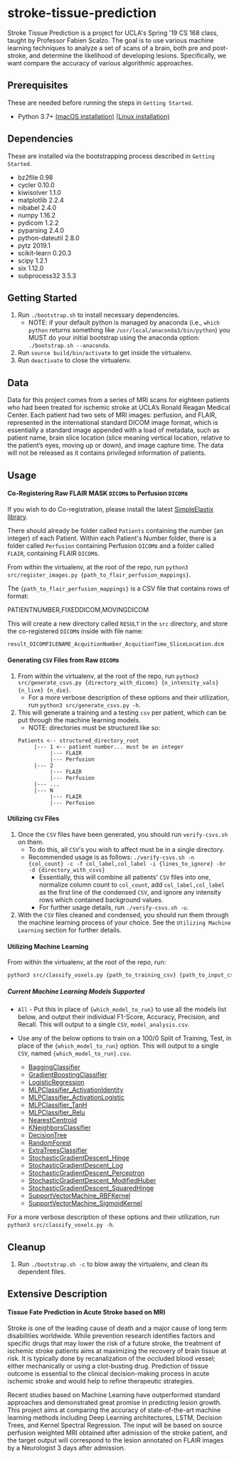 stroke-tissue-prediction
===========================

Stroke Tissue Prediction is a project for UCLA's Spring '19 CS 168 class, taught by Professor Fabien Scalzo. The goal is to use various machine learning techniques to analyze a set of scans of a brain, both pre and post-stroke, and determine the likelihood of developing lesions. Specifically, we want compare the accuracy of various algorithmic approaches.

## Prerequisites

These are needed before running the steps in `Getting Started`.

   - Python 3.7+ [(macOS installation)](https://docs.python-guide.org/starting/install3/osx/) [(Linux installation)](https://docs.python-guide.org/starting/install3/linux/)

## Dependencies

These are installed via the bootstrapping process described in `Getting Started`.

- bz2file 0.98
- cycler 0.10.0
- kiwisolver 1.1.0
- matplotlib 2.2.4
- nibabel 2.4.0
- numpy 1.16.2
- pydicom 1.2.2
- pyparsing 2.4.0
- python-dateutil 2.8.0
- pytz 2019.1
- scikit-learn 0.20.3
- scipy 1.2.1
- six 1.12.0
- subprocess32 3.5.3

## Getting Started

1. Run `./bootstrap.sh` to install necessary dependencies.
   - NOTE: if your default python is managed by anaconda (i.e., `which python` returns something like `/usr/local/anaconda3/bin/python`) you MUST do your initial bootstrap using the anaconda option: `./bootstrap.sh --anaconda`.
2. Run `source build/bin/activate` to get inside the virtualenv.
3. Run `deactivate` to close the virtualenv.

## Data
Data for this project comes from a series of MRI scans for eighteen patients who had been treated for ischemic stroke at UCLA’s Ronald Reagan Medical Center. Each patient had two sets of MRI images: perfusion, and FLAIR, represented in the international standard DICOM image format, which is essentially a standard image appended with a load of metadata, such as patient name, brain slice location (slice meaning vertical location, relative to the patient’s eyes, moving up or down), and image capture time. The data will not be released as it contains privileged information of patients.

## Usage

#### Co-Registering Raw FLAIR MASK `DICOM`s to Perfusion `DICOM`s

If you wish to do Co-registration, please install the latest [SimpleElastix library](https://simpleelastix.github.io/#download).

There should already be folder called `Patients` containing the number (an integer) of each Patient. Within each Patient's Number folder, there is a folder called `Perfusion` containing Perfusion `DICOM`s and a folder called `FLAIR`, containing FLAIR `DICOM`s.

From within the virtualenv, at the root of the repo, run `python3 src/register_images.py {path_to_flair_perfusion_mappings}`.

The `{path_to_flair_perfusion_mappings}` is a CSV file that contains rows of format:

   PATIENTNUMBER,FIXEDDICOM,MOVINGDICOM

This will create a new directory called `RESULT` in the `src` directory, and store the co-registered `DICOM`s inside with file name: 

   ```bash
   result_DICOMFILENAME_AcquitionNumber_AcquitionTime_SliceLocation.dcm
   ```

#### Generating `CSV` Files from Raw `DICOM`s

1. From within the virtualenv, at the root of the repo, run `python3 src/generate_csvs.py {directory_with_dicoms} {n_intensity_vals} {n_live} {n_die}`. 
   - For a more verbose description of these options and their utilization, run `python3 src/generate_csvs.py -h`.
2. This will generate a training and a testing `csv` per patient, which can be put through the machine learning models.
   - NOTE: directories must be structured like so:
   ```
   Patients <-- structured_directory_root
        |--- 1 <-- patient number... must be an integer
             |--- FLAIR
             |--- Perfusion
        |--- 2
             |--- FLAIR
             |--- Perfusion
        |--- ...
        |--- N
             |--- FLAIR
             |--- Perfusion
   ```

#### Utilizing `CSV` Files

1. Once the `CSV` files have been generated, you should run `verify-csvs.sh` on them.
   - To do this, all `CSV`'s you wish to affect must be in a single directory.
   - Recommended usage is as follows: `./verify-csvs.sh -n {col_count} -c -f col_label,col_label -i {lines_to_ignore} -br -d {directory_with_csvs}`
      - Essentially, this will combine all patients' `CSV` files into one, normalize column count to `col_count`, add `col_label,col_label` as the first line of the condensed `CSV`, and ignore any intensity rows which contained background values.
      - For further usage details, run `./verify-csvs.sh -u`.
2. With the `CSV` files cleaned and condensed, you should run them through the machine learning process of your choice. See the `Utilizing Machine Learning` section for further details.

#### Utilizing Machine Learning

From within the virtualenv, at the root of the repo, run:

   ```bash
   python3 src/classify_voxels.py {path_to_training_csv} {path_to_input_csv} {which_model_to_run}
   ```

##### Current Machine Learning Models Supported

   - `All` - Put this in place of `{which_model_to_run}` to use all the models list below, and output their individual F1-Score, Accuracy, Precision, and Recall. This will output to a single `CSV`, `model_analysis.csv`. 
   - Use any of the below options to train on a 100/0 Split of Training, Test, in place of the `{which_model_to_run}` option. This will output to a single `CSV`, named `{which_model_to_run}.csv`.

      - [BaggingClassifier](https://scikit-learn.org/stable/modules/generated/sklearn.ensemble.BaggingRegressor.html)
      - [GradientBoostingClassifier](https://scikit-learn.org/stable/modules/generated/sklearn.ensemble.GradientBoostingClassifier.html)
      - [LogisticRegression](https://scikit-learn.org/stable/modules/generated/sklearn.linear_model.LogisticRegression.html)
      - [MLPClassifier_ActivationIdentity](https://scikit-learn.org/stable/modules/generated/sklearn.neural_network.MLPClassifier.html)
      - [MLPClassifier_ActivationLogistic](https://scikit-learn.org/stable/modules/generated/sklearn.neural_network.MLPClassifier.html)
      - [MLPClassifier_TanH](https://scikit-learn.org/stable/modules/generated/sklearn.neural_network.MLPClassifier.html)
      - [MLPClassifier_Relu](https://scikit-learn.org/stable/modules/generated/sklearn.neural_network.MLPClassifier.html)
      - [NearestCentroid](https://scikit-learn.org/stable/modules/generated/sklearn.neighbors.NearestCentroid.html)
      - [KNeighborsClassifier](https://scikit-learn.org/stable/modules/generated/sklearn.neighbors.KNeighborsClassifier.html)
      - [DecisionTree](https://scikit-learn.org/stable/modules/generated/sklearn.tree.DecisionTreeClassifier.html)
      - [RandomForest](https://scikit-learn.org/stable/modules/generated/sklearn.ensemble.RandomForestClassifier.html)
      - [ExtraTreesClassifier](https://scikit-learn.org/stable/modules/generated/sklearn.ensemble.ExtraTreesClassifier.html)
      - [StochasticGradientDescent_Hinge](https://scikit-learn.org/stable/modules/generated/sklearn.linear_model.SGDClassifier.html)
      - [StochasticGradientDescent_Log](https://scikit-learn.org/stable/modules/generated/sklearn.linear_model.SGDClassifier.html)
      - [StochasticGradientDescent_Perceptron](https://scikit-learn.org/stable/modules/generated/sklearn.linear_model.SGDClassifier.html)
      - [StochasticGradientDescent_ModifiedHuber](https://scikit-learn.org/stable/modules/generated/sklearn.linear_model.SGDClassifier.html)
      - [StochasticGradientDescent_SquaredHinge](https://scikit-learn.org/stable/modules/generated/sklearn.linear_model.SGDClassifier.html)
      - [SupportVectorMachine_RBFKernel](https://scikit-learn.org/stable/modules/generated/sklearn.svm.SVC.html)
      - [SupportVectorMachine_SigmoidKernel](https://scikit-learn.org/stable/modules/generated/sklearn.svm.SVC.html)
   
For a more verbose description of these options and their utilization, run `python3 src/classify_voxels.py -h`.

## Cleanup

1. Run `./bootstrap.sh -c` to blow away the virtualenv, and clean its dependent files.

## Extensive Description

#### Tissue Fate Prediction in Acute Stroke based on MRI

Stroke is one of the leading cause of death and a major cause of long term disabilities worldwide. While prevention research identifies factors and specific drugs that may lower the risk of a future stroke, the treatment of ischemic stroke patients aims at maximizing the recovery of brain tissue at risk. It is typically done by recanalization of the occluded blood vessel; either mechanically or using a clot-busting drug. Prediction of tissue outcome is essential to the clinical decision-making process in acute ischemic stroke and would help to refine therapeutic strategies.
 
Recent studies based on Machine Learning have outperformed standard approaches and demonstrated great promise in predicting lesion growth. This project aims at comparing the accuracy of state-of-the-art machine learning methods including Deep Learning architectures, LSTM, Decision Trees, and Kernel Spectral Regression. The input will be based on source perfusion weighted MRI obtained after admission of the stroke patient, and the target output will correspond to the lesion annotated on FLAIR images by a Neurologist 3 days after admission.
